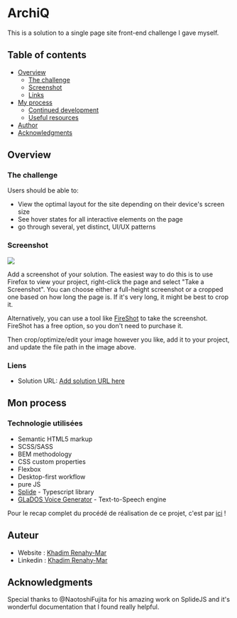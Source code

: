 # ArchiQ

This is a solution to a single page site front-end challenge I gave myself. 

## Table of contents

- [Overview](#overview)
  - [The challenge](#the-challenge)
  - [Screenshot](#screenshot)
  - [Links](#links)
- [My process](#my-process)
  - [Continued development](#continued-development)
  - [Useful resources](#useful-resources)
- [Author](#author)
- [Acknowledgments](#acknowledgments)


## Overview

### The challenge

Users should be able to:

- View the optimal layout for the site depending on their device's screen size
- See hover states for all interactive elements on the page
- go through several, yet  distinct, UI/UX patterns  

### Screenshot

![](./screenshot.jpg)

Add a screenshot of your solution. The easiest way to do this is to use Firefox to view your project, right-click the page and select "Take a Screenshot". You can choose either a full-height screenshot or a cropped one based on how long the page is. If it's very long, it might be best to crop it.

Alternatively, you can use a tool like [FireShot](https://getfireshot.com/) to take the screenshot. FireShot has a free option, so you don't need to purchase it. 

Then crop/optimize/edit your image however you like, add it to your project, and update the file path in the image above.


### Liens

- Solution URL: [Add solution URL here](https://your-solution-url.com)

## Mon process

### Technologie utilisées

- Semantic HTML5 markup
- SCSS/SASS
- BEM methodology
- CSS custom properties
- Flexbox
- Desktop-first workflow
- pure JS
- [Splide](https://splidejs.com) - Typescript library
- [GLaDOS Voice Generator](https://glados.c-net.org) - Text-to-Speech engine


Pour le recap complet du procédé de réalisation de ce projet, c'est par [ici](https://.com) ! 

## Auteur
- Website : [Khadim Renahy-Mar](https://www.your-site.com)
- Linkedin : [Khadim Renahy-Mar]()

## Acknowledgments

Special thanks to @NaotoshiFujita for his amazing work on SplideJS and it's wonderful documentation that I found really helpful. 